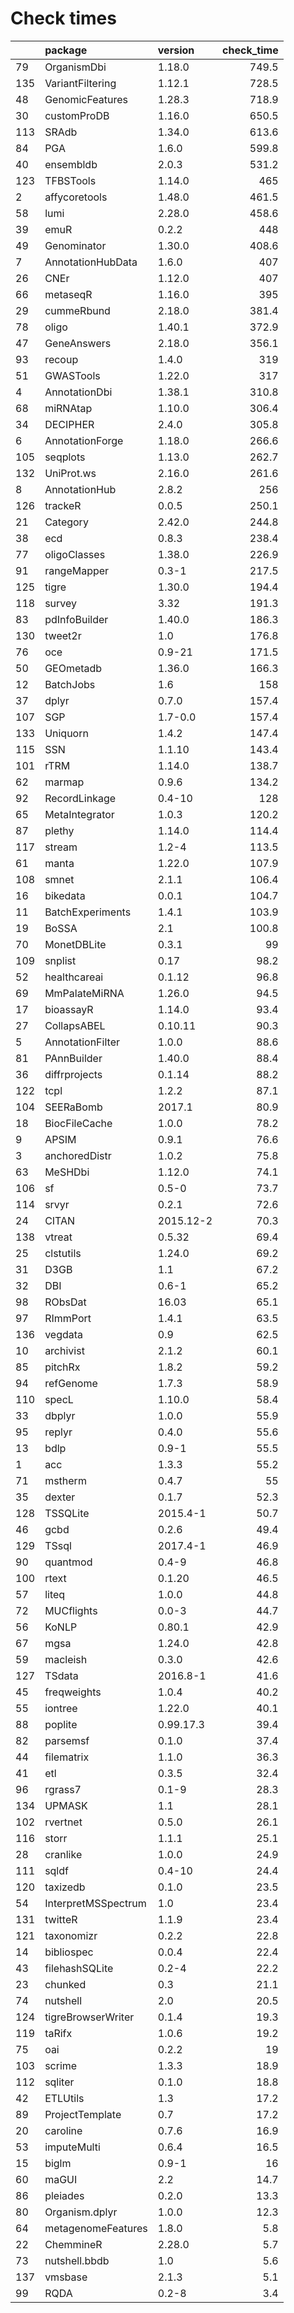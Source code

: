 # Check times

|    |package             |version   | check_time|
|:---|:-------------------|:---------|----------:|
|79  |OrganismDbi         |1.18.0    |      749.5|
|135 |VariantFiltering    |1.12.1    |      728.5|
|48  |GenomicFeatures     |1.28.3    |      718.9|
|30  |customProDB         |1.16.0    |      650.5|
|113 |SRAdb               |1.34.0    |      613.6|
|84  |PGA                 |1.6.0     |      599.8|
|40  |ensembldb           |2.0.3     |      531.2|
|123 |TFBSTools           |1.14.0    |        465|
|2   |affycoretools       |1.48.0    |      461.5|
|58  |lumi                |2.28.0    |      458.6|
|39  |emuR                |0.2.2     |        448|
|49  |Genominator         |1.30.0    |      408.6|
|7   |AnnotationHubData   |1.6.0     |        407|
|26  |CNEr                |1.12.0    |        407|
|66  |metaseqR            |1.16.0    |        395|
|29  |cummeRbund          |2.18.0    |      381.4|
|78  |oligo               |1.40.1    |      372.9|
|47  |GeneAnswers         |2.18.0    |      356.1|
|93  |recoup              |1.4.0     |        319|
|51  |GWASTools           |1.22.0    |        317|
|4   |AnnotationDbi       |1.38.1    |      310.8|
|68  |miRNAtap            |1.10.0    |      306.4|
|34  |DECIPHER            |2.4.0     |      305.8|
|6   |AnnotationForge     |1.18.0    |      266.6|
|105 |seqplots            |1.13.0    |      262.7|
|132 |UniProt.ws          |2.16.0    |      261.6|
|8   |AnnotationHub       |2.8.2     |        256|
|126 |trackeR             |0.0.5     |      250.1|
|21  |Category            |2.42.0    |      244.8|
|38  |ecd                 |0.8.3     |      238.4|
|77  |oligoClasses        |1.38.0    |      226.9|
|91  |rangeMapper         |0.3-1     |      217.5|
|125 |tigre               |1.30.0    |      194.4|
|118 |survey              |3.32      |      191.3|
|83  |pdInfoBuilder       |1.40.0    |      186.3|
|130 |tweet2r             |1.0       |      176.8|
|76  |oce                 |0.9-21    |      171.5|
|50  |GEOmetadb           |1.36.0    |      166.3|
|12  |BatchJobs           |1.6       |        158|
|37  |dplyr               |0.7.0     |      157.4|
|107 |SGP                 |1.7-0.0   |      157.4|
|133 |Uniquorn            |1.4.2     |      147.4|
|115 |SSN                 |1.1.10    |      143.4|
|101 |rTRM                |1.14.0    |      138.7|
|62  |marmap              |0.9.6     |      134.2|
|92  |RecordLinkage       |0.4-10    |        128|
|65  |MetaIntegrator      |1.0.3     |      120.2|
|87  |plethy              |1.14.0    |      114.4|
|117 |stream              |1.2-4     |      113.5|
|61  |manta               |1.22.0    |      107.9|
|108 |smnet               |2.1.1     |      106.4|
|16  |bikedata            |0.0.1     |      104.7|
|11  |BatchExperiments    |1.4.1     |      103.9|
|19  |BoSSA               |2.1       |      100.8|
|70  |MonetDBLite         |0.3.1     |         99|
|109 |snplist             |0.17      |       98.2|
|52  |healthcareai        |0.1.12    |       96.8|
|69  |MmPalateMiRNA       |1.26.0    |       94.5|
|17  |bioassayR           |1.14.0    |       93.4|
|27  |CollapsABEL         |0.10.11   |       90.3|
|5   |AnnotationFilter    |1.0.0     |       88.6|
|81  |PAnnBuilder         |1.40.0    |       88.4|
|36  |diffrprojects       |0.1.14    |       88.2|
|122 |tcpl                |1.2.2     |       87.1|
|104 |SEERaBomb           |2017.1    |       80.9|
|18  |BiocFileCache       |1.0.0     |       78.2|
|9   |APSIM               |0.9.1     |       76.6|
|3   |anchoredDistr       |1.0.2     |       75.8|
|63  |MeSHDbi             |1.12.0    |       74.1|
|106 |sf                  |0.5-0     |       73.7|
|114 |srvyr               |0.2.1     |       72.6|
|24  |CITAN               |2015.12-2 |       70.3|
|138 |vtreat              |0.5.32    |       69.4|
|25  |clstutils           |1.24.0    |       69.2|
|31  |D3GB                |1.1       |       67.2|
|32  |DBI                 |0.6-1     |       65.2|
|98  |RObsDat             |16.03     |       65.1|
|97  |RImmPort            |1.4.1     |       63.5|
|136 |vegdata             |0.9       |       62.5|
|10  |archivist           |2.1.2     |       60.1|
|85  |pitchRx             |1.8.2     |       59.2|
|94  |refGenome           |1.7.3     |       58.9|
|110 |specL               |1.10.0    |       58.4|
|33  |dbplyr              |1.0.0     |       55.9|
|95  |replyr              |0.4.0     |       55.6|
|13  |bdlp                |0.9-1     |       55.5|
|1   |acc                 |1.3.3     |       55.2|
|71  |mstherm             |0.4.7     |         55|
|35  |dexter              |0.1.7     |       52.3|
|128 |TSSQLite            |2015.4-1  |       50.7|
|46  |gcbd                |0.2.6     |       49.4|
|129 |TSsql               |2017.4-1  |       46.9|
|90  |quantmod            |0.4-9     |       46.8|
|100 |rtext               |0.1.20    |       46.5|
|57  |liteq               |1.0.0     |       44.8|
|72  |MUCflights          |0.0-3     |       44.7|
|56  |KoNLP               |0.80.1    |       42.9|
|67  |mgsa                |1.24.0    |       42.8|
|59  |macleish            |0.3.0     |       42.6|
|127 |TSdata              |2016.8-1  |       41.6|
|45  |freqweights         |1.0.4     |       40.2|
|55  |iontree             |1.22.0    |       40.1|
|88  |poplite             |0.99.17.3 |       39.4|
|82  |parsemsf            |0.1.0     |       37.4|
|44  |filematrix          |1.1.0     |       36.3|
|41  |etl                 |0.3.5     |       32.4|
|96  |rgrass7             |0.1-9     |       28.3|
|134 |UPMASK              |1.1       |       28.1|
|102 |rvertnet            |0.5.0     |       26.1|
|116 |storr               |1.1.1     |       25.1|
|28  |cranlike            |1.0.0     |       24.9|
|111 |sqldf               |0.4-10    |       24.4|
|120 |taxizedb            |0.1.0     |       23.5|
|54  |InterpretMSSpectrum |1.0       |       23.4|
|131 |twitteR             |1.1.9     |       23.4|
|121 |taxonomizr          |0.2.2     |       22.8|
|14  |bibliospec          |0.0.4     |       22.4|
|43  |filehashSQLite      |0.2-4     |       22.2|
|23  |chunked             |0.3       |       21.1|
|74  |nutshell            |2.0       |       20.5|
|124 |tigreBrowserWriter  |0.1.4     |       19.3|
|119 |taRifx              |1.0.6     |       19.2|
|75  |oai                 |0.2.2     |         19|
|103 |scrime              |1.3.3     |       18.9|
|112 |sqliter             |0.1.0     |       18.8|
|42  |ETLUtils            |1.3       |       17.2|
|89  |ProjectTemplate     |0.7       |       17.2|
|20  |caroline            |0.7.6     |       16.9|
|53  |imputeMulti         |0.6.4     |       16.5|
|15  |biglm               |0.9-1     |         16|
|60  |maGUI               |2.2       |       14.7|
|86  |pleiades            |0.2.0     |       13.3|
|80  |Organism.dplyr      |1.0.0     |       12.3|
|64  |metagenomeFeatures  |1.8.0     |        5.8|
|22  |ChemmineR           |2.28.0    |        5.7|
|73  |nutshell.bbdb       |1.0       |        5.6|
|137 |vmsbase             |2.1.3     |        5.1|
|99  |RQDA                |0.2-8     |        3.4|


